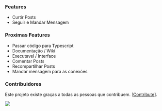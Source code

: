 ### Features
- Curtir Posts
- Seguir e Mandar Mensagem

### Proximas Features
- Passar código para Typescript
- Documentação / Wiki
- Executavel / Interface
- Comentar Posts
- Recompartilhar Posts
- Mandar mensagem para as conexões

### Contribuidores
Este projeto existe graças a todas as pessoas que contribuem. [[Contribute](https://github.com/AndersonAlvesCoelho/linkedin-connection)].

<a href = "https://github.com/AndersonAlvesCoelho/linkedin-connection/graphs/contributors">
  <img src = "https://contrib.rocks/image?repo=AndersonAlvesCoelho/linkedin-connection"/>
</a>

